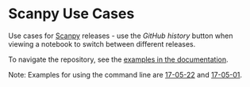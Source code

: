 # Scanpy Use Cases

Use cases for [Scanpy](https://github.com/theislab/scanpy) releases - use the *GitHub history* button when viewing a notebook to switch between different releases.

To navigate the repository, see the [examples in the documentation](https://scanpy.readthedocs.io/examples.html).

Note: Examples for using the command line are [17-05-22](https://github.com/theislab/scanpy_usage/tree/master/170522_visualizing_one_million_cells) and [17-05-01](https://github.com/theislab/scanpy_usage/tree/master/170501_moignard15).

